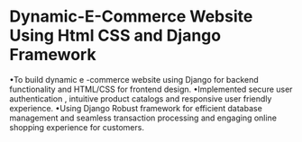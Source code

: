 # Dynamic-E-Commerce Website Using Html CSS and Django Framework
•To build dynamic  e -commerce website using Django for backend functionality and HTML/CSS for frontend design.
•Implemented secure user authentication , intuitive product catalogs and responsive user friendly experience.
•Using Django Robust framework for efficient database management and seamless transaction processing and engaging online shopping experience for customers.
